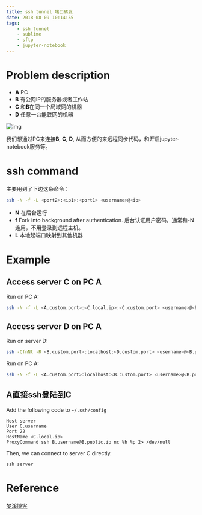 ```yaml
---
title: ssh tunnel 端口转发
date: 2018-08-09 10:14:55
tags:
	- ssh tunnel
	- sublime
	- sftp
	- jupyter-notebook
---
```


# Problem description

- **A** PC
- **B** 有公网IP的服务器或者工作站
- **C** 和**B**在同一个局域网的机器
- **D** 任意一台能联网的机器

![img](ssh_tunnel.png)

我们想通过PC来连接**B**, **C**, **D**, 从而方便的来远程同步代码，和开启jupyter-notebook服务等。

# ssh command
主要用到了下边这条命令：

```bash
ssh -N -f -L <port2>:<ip1>:<port1> <username>@<ip>
```

- **N** 在后台运行
- **f** Fork into background after authentication. 后台认证用户密码，通常和-N连用，不用登录到远程主机。
- **L** 本地起端口映射到其他机器

# Example

## Access server C on PC A
Run on PC A:
```bash
ssh -N -f -L <A.custom.port>:<C.local.ip>:<C.custom.port> <username>@<B.public.ip>
```

## Access server D on PC A
Run on server D:
```bash
ssh -CfnNt -R <B.custom.port>:localhost:<D.custom.port> <username>@<B.public.ip>
```
Run on PC A:
```bash
ssh -N -f -L <A.custom.port>:localhost:<B.custom.port> <username>@<B.public.ip>
```

## A直接ssh登陆到C
Add the following code to `~/.ssh/config`
```
Host server
User C.username
Port 22
HostName <C.local.ip>
ProxyCommand ssh B.username@B.public.ip nc %h %p 2> /dev/null
```

Then, we can connect to server C directly.
```
ssh server
```

# Reference
[梦溪博客](http://blog.creke.net/722.html)
